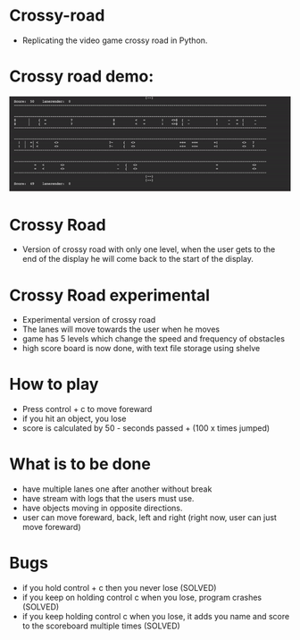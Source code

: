 # Crossy-road
- Replicating the video game crossy road in Python.
# Crossy road demo:
![](crossy_road_demo.gif)
# Crossy Road
- Version of crossy road with only one level, when the user gets to the end of the display he will come back to the start of the display.
# Crossy Road experimental
- Experimental version of crossy road
- The lanes will move towards the user when he moves
- game has 5 levels which change the speed and frequency of obstacles
- high score board is now done, with text file storage using shelve
# How to play
- Press control + c to move foreward
- if you hit an object, you lose
- score is calculated by 50 - seconds passed + (100 x times jumped)
# What is to be done
- have multiple lanes one after another without break
- have stream with logs that the users must use.
- have objects moving in opposite directions.
- user can move foreward, back, left and right (right now, user can just move foreward)
# Bugs
- if you hold control + c then you never lose (SOLVED)
- if you keep on holding control c when you lose, program crashes (SOLVED)
- if you keep holding control c when you lose, it adds you name and score to the scoreboard multiple times (SOLVED)

